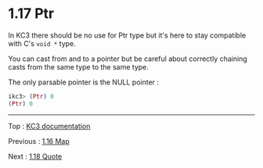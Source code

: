 # 1.17 Ptr

In KC3 there should be no use for Ptr type but it's here to stay
compatible with C's `void *` type.

You can cast from and to a pointer but be careful about correctly
chaining casts from the same type to the same type.

The only parsable pointer is the NULL pointer :

```elixir
ikc3> (Ptr) 0
(Ptr) 0
```

---

Top : [KC3 documentation](/doc/)

Previous : [1.16 Map](1.16_Map)

Next : [1.18 Quote](1.18_Quote)
